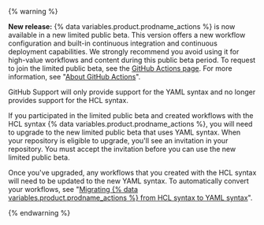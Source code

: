 {% warning %}

**New release:**  {% data variables.product.prodname_actions %} is now available in a new limited public beta. This version offers a new workflow configuration and built-in continuous integration and continuous deployment capabilities. We strongly recommend you avoid using it for high-value workflows and content during this public beta period. To request to join the limited public beta, see the [GitHub Actions page](https://github.com/features/actions). For more information, see "[About GitHub Actions](/articles/about-github-actions)".

GitHub Support will only provide support for the YAML syntax and no longer provides support for the HCL syntax.

If you participated in the limited public beta and created workflows with the HCL syntax {% data variables.product.prodname_actions %}, you will need to upgrade to the new limited public beta that uses YAML syntax. When your repository is eligible to upgrade, you'll see an invitation in your repository. You must accept the invitation before you can use the new limited public beta.

Once you've upgraded, any workflows that you created with the HCL syntax will need to be updated to the new YAML syntax. To automatically convert your workflows, see "[Migrating {% data variables.product.prodname_actions %} from HCL syntax to YAML syntax](/articles/migrating-github-actions-from-hcl-syntax-to-yaml-syntax)".

{% endwarning %}
